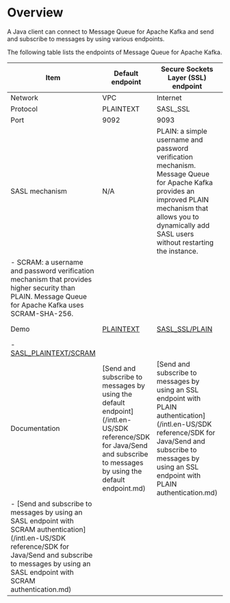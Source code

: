 # Overview

A Java client can connect to Message Queue for Apache Kafka and send and subscribe to messages by using various endpoints.

The following table lists the endpoints of Message Queue for Apache Kafka.

|Item|Default endpoint|Secure Sockets Layer \(SSL\) endpoint|Simple Authentication and Security Layer \(SASL\) endpoint|
|----|----------------|-------------------------------------|----------------------------------------------------------|
|Network|VPC|Internet|VPC|
|Protocol|PLAINTEXT|SASL\_SSL|SASL\_PLAINTEXT|
|Port|9092|9093|9094|
|SASL mechanism|N/A|PLAIN: a simple username and password verification mechanism. Message Queue for Apache Kafka provides an improved PLAIN mechanism that allows you to dynamically add SASL users without restarting the instance.|-   PLAIN: a simple username and password verification mechanism. Message Queue for Apache Kafka provides an improved PLAIN mechanism that allows you to dynamically add SASL users without restarting the instance.
-   SCRAM: a username and password verification mechanism that provides higher security than PLAIN. Message Queue for Apache Kafka uses SCRAM-SHA-256. |
|Demo|[PLAINTEXT](https://code.aliyun.com/alikafka/aliware-kafka-demos/tree/master/kafka-java-demo/vpc)|[SASL\_SSL/PLAIN](https://code.aliyun.com/alikafka/aliware-kafka-demos/tree/master/kafka-java-demo/vpc-ssl)|-   [SASL\_PLAINTEXT/PLAIN](https://code.aliyun.com/alikafka/aliware-kafka-demos/tree/master/kafka-java-demo/vpc-9094)
-   [SASL\_PLAINTEXT/SCRAM](https://code.aliyun.com/alikafka/aliware-kafka-demos/tree/master/kafka-java-demo/vpc-9094) |
|Documentation|[Send and subscribe to messages by using the default endpoint](/intl.en-US/SDK reference/SDK for Java/Send and subscribe to messages by using the default endpoint.md)|[Send and subscribe to messages by using an SSL endpoint with PLAIN authentication](/intl.en-US/SDK reference/SDK for Java/Send and subscribe to messages by using an SSL endpoint with PLAIN authentication.md)|-   [Send and subscribe to messages by using an SASL endpoint with PLAIN authentication](/intl.en-US/SDK reference/SDK for Java/Send and subscribe to messages by using an SASL endpoint with PLAIN authentication.md)
-   [Send and subscribe to messages by using an SASL endpoint with SCRAM authentication](/intl.en-US/SDK reference/SDK for Java/Send and subscribe to messages by using an SASL endpoint with SCRAM authentication.md) |

